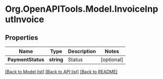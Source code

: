 
# Org.OpenAPITools.Model.InvoiceInputInvoice

## Properties

Name | Type | Description | Notes
------------ | ------------- | ------------- | -------------
**PaymentStatus** | **string** | Status | [optional] 

[[Back to Model list]](../README.md#documentation-for-models)
[[Back to API list]](../README.md#documentation-for-api-endpoints)
[[Back to README]](../README.md)

